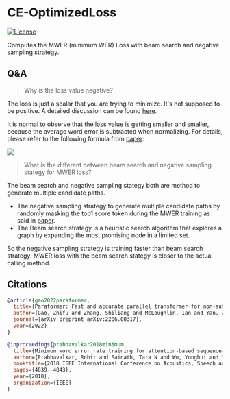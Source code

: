 # CE-OptimizedLoss

[![License](https://img.shields.io/badge/License-Apache%202.0-brightgreen.svg)](https://opensource.org/licenses/Apache-2.0)

Computes the MWER (minimum WER) Loss with beam search and negative sampling strategy.

## Q&A

> Why is the loss value negative?

The loss is just a scalar that you are trying to minimize. It's not supposed to be positive. A detailed discussion can be found [here](https://github.com/keras-team/keras/issues/1917#issuecomment-193580929).

It is normal to observe that the loss value is getting smaller and smaller, because the average word error is subtracted when normalizing. For details, please refer to the following formula from [paper](https://arxiv.org/abs/1712.01818):

![](https://user-images.githubusercontent.com/3815778/206600760-ea1927ea-e479-43b0-8aa4-14c10ede7511.png)

> What is the different between beam search and negative sampling stategy for MWER loss?

The beam search and negative sampling stategy both are method to generate multiple candidate paths.

- The negative sampling strategy to generate multiple candidate paths by randomly masking the top1 score token during the MWER training as said in [paper](https://arxiv.org/abs/2206.08317). 
- The Beam search strategy is a heuristic search algorithm that explores a graph by expanding the most promising node in a limited set. 

So the negative sampling strategy is training faster than beam search strategy. MWER loss with the beam search stategy is closer to the actual calling method.


## Citations

``` bibtex
@article{gao2022paraformer,
  title={Paraformer: Fast and accurate parallel transformer for non-autoregressive end-to-end speech recognition},
  author={Gao, Zhifu and Zhang, Shiliang and McLoughlin, Ian and Yan, Zhijie},
  journal={arXiv preprint arXiv:2206.08317},
  year={2022}
}

@inproceedings{prabhavalkar2018minimum,
  title={Minimum word error rate training for attention-based sequence-to-sequence models},
  author={Prabhavalkar, Rohit and Sainath, Tara N and Wu, Yonghui and Nguyen, Patrick and Chen, Zhifeng and Chiu, Chung-Cheng and Kannan, Anjuli},
  booktitle={2018 IEEE International Conference on Acoustics, Speech and Signal Processing (ICASSP)},
  pages={4839--4843},
  year={2018},
  organization={IEEE}
}
```

